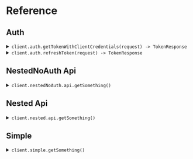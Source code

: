 # Reference
## Auth
<details><summary><code>client.auth.getTokenWithClientCredentials(request) -> TokenResponse</code></summary>
<dl>
<dd>

#### 🔌 Usage

<dl>
<dd>

<dl>
<dd>

```java
client.auth().getTokenWithClientCredentials(
    GetTokenRequest
        .builder()
        .xApiKey("X-Api-Key")
        .clientId("client_id")
        .clientSecret("client_secret")
        .audience("https://api.example.com")
        .grantType("client_credentials")
        .scope("scope")
        .build()
);
```
</dd>
</dl>
</dd>
</dl>

#### ⚙️ Parameters

<dl>
<dd>

<dl>
<dd>

**xApiKey:** `String` 
    
</dd>
</dl>

<dl>
<dd>

**clientId:** `String` 
    
</dd>
</dl>

<dl>
<dd>

**clientSecret:** `String` 
    
</dd>
</dl>

<dl>
<dd>

**audience:** `String` 
    
</dd>
</dl>

<dl>
<dd>

**grantType:** `String` 
    
</dd>
</dl>

<dl>
<dd>

**scope:** `Optional<String>` 
    
</dd>
</dl>
</dd>
</dl>


</dd>
</dl>
</details>

<details><summary><code>client.auth.refreshToken(request) -> TokenResponse</code></summary>
<dl>
<dd>

#### 🔌 Usage

<dl>
<dd>

<dl>
<dd>

```java
client.auth().refreshToken(
    RefreshTokenRequest
        .builder()
        .xApiKey("X-Api-Key")
        .clientId("client_id")
        .clientSecret("client_secret")
        .refreshToken("refresh_token")
        .audience("https://api.example.com")
        .grantType("refresh_token")
        .scope("scope")
        .build()
);
```
</dd>
</dl>
</dd>
</dl>

#### ⚙️ Parameters

<dl>
<dd>

<dl>
<dd>

**xApiKey:** `String` 
    
</dd>
</dl>

<dl>
<dd>

**clientId:** `String` 
    
</dd>
</dl>

<dl>
<dd>

**clientSecret:** `String` 
    
</dd>
</dl>

<dl>
<dd>

**refreshToken:** `String` 
    
</dd>
</dl>

<dl>
<dd>

**audience:** `String` 
    
</dd>
</dl>

<dl>
<dd>

**grantType:** `String` 
    
</dd>
</dl>

<dl>
<dd>

**scope:** `Optional<String>` 
    
</dd>
</dl>
</dd>
</dl>


</dd>
</dl>
</details>

## NestedNoAuth Api
<details><summary><code>client.nestedNoAuth.api.getSomething()</code></summary>
<dl>
<dd>

#### 🔌 Usage

<dl>
<dd>

<dl>
<dd>

```java
client.nestedNoAuth().api().getSomething();
```
</dd>
</dl>
</dd>
</dl>


</dd>
</dl>
</details>

## Nested Api
<details><summary><code>client.nested.api.getSomething()</code></summary>
<dl>
<dd>

#### 🔌 Usage

<dl>
<dd>

<dl>
<dd>

```java
client.nested().api().getSomething();
```
</dd>
</dl>
</dd>
</dl>


</dd>
</dl>
</details>

## Simple
<details><summary><code>client.simple.getSomething()</code></summary>
<dl>
<dd>

#### 🔌 Usage

<dl>
<dd>

<dl>
<dd>

```java
client.simple().getSomething();
```
</dd>
</dl>
</dd>
</dl>


</dd>
</dl>
</details>
